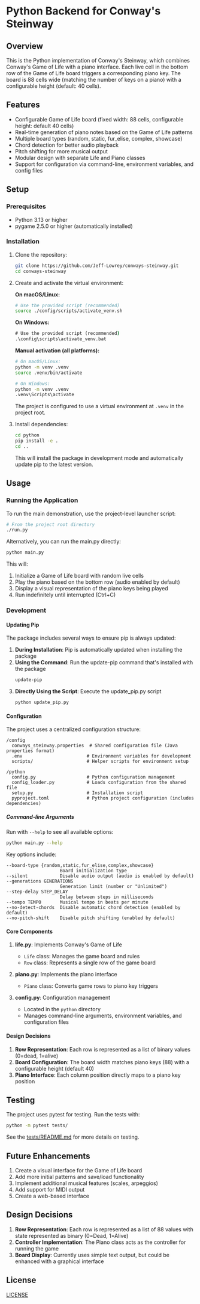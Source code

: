 # Python Backend for Conway's Steinway

## Overview
This is the Python implementation of Conway's Steinway, which combines Conway's Game of Life with a piano interface. Each live cell in the bottom row of the Game of Life board triggers a corresponding piano key. The board is 88 cells wide (matching the number of keys on a piano) with a configurable height (default: 40 cells).

## Features
- Configurable Game of Life board (fixed width: 88 cells, configurable height: default 40 cells)
- Real-time generation of piano notes based on the Game of Life patterns
- Multiple board types (random, static, fur_elise, complex, showcase)
- Chord detection for better audio playback
- Pitch shifting for more musical output
- Modular design with separate Life and Piano classes
- Support for configuration via command-line, environment variables, and config files

## Setup

### Prerequisites
- Python 3.13 or higher
- pygame 2.5.0 or higher (automatically installed)

### Installation
1. Clone the repository:
   ```bash
   git clone https://github.com/Jeff-Lowrey/conways-steinway.git
   cd conways-steinway
   ```

2. Create and activate the virtual environment:
   
   **On macOS/Linux:**
   ```bash
   # Use the provided script (recommended)
   source ./config/scripts/activate_venv.sh
   ```
   
   **On Windows:**
   ```cmd
   # Use the provided script (recommended)
   .\config\scripts\activate_venv.bat
   ```
   
   **Manual activation (all platforms):**
   ```bash
   # On macOS/Linux:
   python -m venv .venv
   source .venv/bin/activate
   
   # On Windows:
   python -m venv .venv
   .venv\Scripts\activate
   ```
   
   The project is configured to use a virtual environment at `.venv` in the project root.

3. Install dependencies:
   ```bash
   cd python
   pip install -e .
   cd ..
   ```
   
   This will install the package in development mode and automatically update pip to the latest version.

## Usage

### Running the Application
To run the main demonstration, use the project-level launcher script:
```bash
# From the project root directory
./run.py
```

Alternatively, you can run the main.py directly:
```bash
python main.py
```

This will:
1. Initialize a Game of Life board with random live cells
2. Play the piano based on the bottom row (audio enabled by default)
3. Display a visual representation of the piano keys being played
4. Run indefinitely until interrupted (Ctrl+C)

### Development

#### Updating Pip

The package includes several ways to ensure pip is always updated:

1. **During Installation**: Pip is automatically updated when installing the package
2. **Using the Command**: Run the update-pip command that's installed with the package
   ```bash
   update-pip
   ```
3. **Directly Using the Script**: Execute the update_pip.py script
   ```bash
   python update_pip.py
   ```

#### Configuration

The project uses a centralized configuration structure:

```
/config
  conways_steinway.properties  # Shared configuration file (Java properties format)
  .env                        # Environment variables for development
  scripts/                    # Helper scripts for environment setup

/python
  config.py                   # Python configuration management
  config_loader.py            # Loads configuration from the shared file
  setup.py                    # Installation script
  pyproject.toml              # Python project configuration (includes dependencies)
```

##### Command-line Arguments

Run with `--help` to see all available options:

```bash
python main.py --help
```

Key options include:

```
--board-type {random,static,fur_elise,complex,showcase}
                    Board initialization type
--silent            Disable audio output (audio is enabled by default)
--generations GENERATIONS
                    Generation limit (number or "Unlimited")
--step-delay STEP_DELAY
                    Delay between steps in milliseconds
--tempo TEMPO       Musical tempo in beats per minute
--no-detect-chords  Disable automatic chord detection (enabled by default)
--no-pitch-shift    Disable pitch shifting (enabled by default)
```

#### Core Components

1. **life.py**: Implements Conway's Game of Life
   - `Life` class: Manages the game board and rules
   - `Row` class: Represents a single row of the game board

2. **piano.py**: Implements the piano interface
   - `Piano` class: Converts game rows to piano key triggers
   
3. **config.py**: Configuration management
   - Located in the `python` directory
   - Manages command-line arguments, environment variables, and configuration files

#### Design Decisions

1. **Row Representation**: Each row is represented as a list of binary values (0=dead, 1=alive)
2. **Board Configuration**: The board width matches piano keys (88) with a configurable height (default 40)
3. **Piano Interface**: Each column position directly maps to a piano key position

## Testing
The project uses pytest for testing. Run the tests with:

```bash
python -m pytest tests/
```

See the [tests/README.md](./tests/README.md) for more details on testing.

## Future Enhancements
1. Create a visual interface for the Game of Life board
2. Add more initial patterns and save/load functionality
3. Implement additional musical features (scales, arpeggios)
4. Add support for MIDI output
5. Create a web-based interface

## Design Decisions

1. **Row Representation**: Each row is represented as a list of 88 values with state represented as binary (0=Dead, 1=Alive)
2. **Controller Implementation**: The Piano class acts as the controller for running the game
3. **Board Display**: Currently uses simple text output, but could be enhanced with a graphical interface

## License
[LICENSE](../LICENSE) 